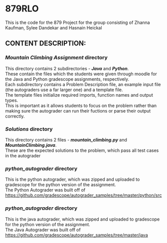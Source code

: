 # 879RLO

This is the code for the 879 Project for the group consisting of Zhanna Kaufman, Sylee Dandekar and Hasnain Heickal

## CONTENT DESCRIPTION:

### _Mountain Climbing Assignment_ directory
This directory contains 2 subdirectories - **_Java_** and **_Python_**. <br />
These contain the files which the students were given through moodle for the Java and Python gradescope assignments, respectively. <br />
Each subdirectory contains a Problem Description file, an example input file (the autograders use a far larger one) and a template file. <br />
The template files initialize required imports, function names and output types. <br />
This is important as it allows students to focus on the problem rather than making sure the autograder can run their fuctions or parse their output correctly.

### _Solutions_ directory
This directory contains 2 files - **_mountain_climbing.py_** and **_MountainClimbing.java_**. <br />
These are the expected solutions to the problem, which pass all test cases in the autograder

### _python_autograder_ directory
This is the python autograder, which was zipped and uploaded to gradescope for the python version of the assignment. <br />
The Python Autograder was built off of https://github.com/gradescope/autograder_samples/tree/master/python/src

### _python_autograder_ directory
This is the java autograder, which was zipped and uploaded to gradescope for the python version of the assignment. <br />
The Java Autograder was built off of https://github.com/gradescope/autograder_samples/tree/master/java

